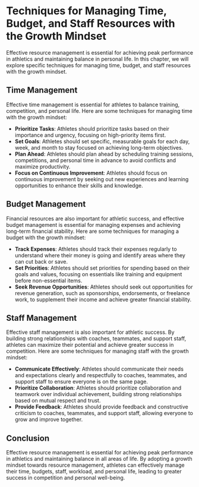 Techniques for Managing Time, Budget, and Staff Resources with the Growth Mindset
==========================================================================================================================================

Effective resource management is essential for achieving peak performance in athletics and maintaining balance in personal life. In this chapter, we will explore specific techniques for managing time, budget, and staff resources with the growth mindset.

Time Management
---------------

Effective time management is essential for athletes to balance training, competition, and personal life. Here are some techniques for managing time with the growth mindset:

* **Prioritize Tasks**: Athletes should prioritize tasks based on their importance and urgency, focusing on high-priority items first.
* **Set Goals**: Athletes should set specific, measurable goals for each day, week, and month to stay focused on achieving long-term objectives.
* **Plan Ahead**: Athletes should plan ahead by scheduling training sessions, competitions, and personal time in advance to avoid conflicts and maximize productivity.
* **Focus on Continuous Improvement**: Athletes should focus on continuous improvement by seeking out new experiences and learning opportunities to enhance their skills and knowledge.

Budget Management
-----------------

Financial resources are also important for athletic success, and effective budget management is essential for managing expenses and achieving long-term financial stability. Here are some techniques for managing a budget with the growth mindset:

* **Track Expenses**: Athletes should track their expenses regularly to understand where their money is going and identify areas where they can cut back or save.
* **Set Priorities**: Athletes should set priorities for spending based on their goals and values, focusing on essentials like training and equipment before non-essential items.
* **Seek Revenue Opportunities**: Athletes should seek out opportunities for revenue generation, such as sponsorships, endorsements, or freelance work, to supplement their income and achieve greater financial stability.

Staff Management
----------------

Effective staff management is also important for athletic success. By building strong relationships with coaches, teammates, and support staff, athletes can maximize their potential and achieve greater success in competition. Here are some techniques for managing staff with the growth mindset:

* **Communicate Effectively**: Athletes should communicate their needs and expectations clearly and respectfully to coaches, teammates, and support staff to ensure everyone is on the same page.
* **Prioritize Collaboration**: Athletes should prioritize collaboration and teamwork over individual achievement, building strong relationships based on mutual respect and trust.
* **Provide Feedback**: Athletes should provide feedback and constructive criticism to coaches, teammates, and support staff, allowing everyone to grow and improve together.

Conclusion
----------

Effective resource management is essential for achieving peak performance in athletics and maintaining balance in all areas of life. By adopting a growth mindset towards resource management, athletes can effectively manage their time, budgets, staff, workload, and personal life, leading to greater success in competition and personal well-being.
